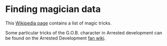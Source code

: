 # Finding magician data

This [Wikipedia page](https://en.wikipedia.org/wiki/List_of_magic_tricks) contains a list of magic tricks.

Some particular tricks of the G.O.B. character in Arrested development can be found on the Arrested Development [fan wiki](https://arresteddevelopment.fandom.com/wiki/G.O.B.%27s_illusions).